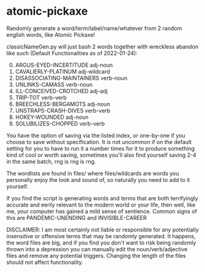 # atomic-pickaxe
Randomly generate a word/term/label/name/whatever from 2 random english words, like Atomic Pickaxe!

classicNameGen.py will just bash 2 words together with wreckless abandon like such (Default Functionalities as of 2022-01-24):

0. ARGUS-EYED-INCERTITUDE adj-noun
1. CAVALIERLY-PLATINUM adj-wildcard
2. DISASSOCIATING-MAINTAINERS verb-noun
3. UNLINKS-CAMASS verb-noun
4. ILL-CONCEIVED-CROTCHED adj-adj
5. TRIP-TOT verb-verb
6. BREECHLESS-BERGAMOTS adj-noun
7. UNSTRAPS-CRASH-DIVES verb-verb
8. HOKEY-WOUNDED adj-noun
9. SOLUBILIZES-CHOPPED verb-verb


You have the option of saving via the listed index, or one-by-one if you choose to save without specification. It is not uncommon if on the default setting for you to have to run it a number times for it to produce something kind of cool or worth saving, sometimes you'll also find yourself saving 2-4 in the same batch, rng is rng is rng.

The wordlists are found in files/ where files/wildcards are words you personally enjoy the look and sound of, so naturally you need to add to it yourself.

If you find the script is generating words and terms that are both terrifyingly accurate and eerily relevant to the modern world or your life, then well, like me, your computer has gained a mild sense of sentience. Common signs of this are PANDEMIC-UNENDING and INVISIBLE-CAREER


DISCLAIMER:
I am most certainly not liable or responsible for any potentially insensitive or offensive terms that may be randomly generated. It happens, the word files are big, and if you find you don't want to risk being randomly thrown into a depression you can manually edit the noun/verb/adjective files and remove any potential triggers. Changing the length of the files should not affect functionality.

